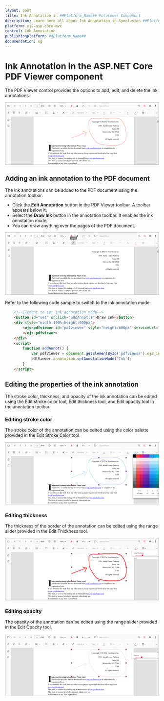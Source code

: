 ```yaml
---
layout: post
title: Ink Annotation in ##Platform_Name## Pdfviewer Component
description: Learn here all about Ink Annotation in Syncfusion ##Platform_Name## Pdfviewer component of Syncfusion Essential JS 2 and more.
platform: ej2-asp-core-mvc
control: Ink Annotation
publishingplatform: ##Platform_Name##
documentation: ug
---
```



# Ink Annotation in the ASP.NET Core PDF Viewer component

The PDF Viewer control provides the options to add, edit, and delete the ink annotations.

![InkAnnotation](../../../pdfviewer/images/ink_annotation.png)

## Adding an ink annotation to the PDF document

The ink annotations can be added to the PDF document using the annotation toolbar.

* Click the **Edit Annotation** button in the PDF Viewer toolbar. A toolbar appears below it.
* Select the **Draw Ink** button in the annotation toolbar. It enables the ink annotation mode.
* You can draw anything over the pages of the PDF document.

![InkTool](../../../pdfviewer/images/ink_tool.png)

Refer to the following code sample to switch to the ink annotation mode.

```html
    <!--Element to set ink annotation mode-->
    <button id="set" onclick="addAnnot()">Draw Ink</button>
    <div style="width:100%;height:600px">
        <ejs-pdfviewer id="pdfviewer" style="height:600px" serviceUrl="/api/PdfViewer" documentPath=@ViewBag.DocumentPath>
        </ejs-pdfviewer>
    </div>
    <script>
        function addAnnot() {
            var pdfViewer = document.getElementById('pdfviewer').ej2_instances[0];
            pdfViewer.annotation.setAnnotationMode('Ink');
        }
    </script>
```

## Editing the properties of the ink annotation

The stroke color, thickness, and opacity of the ink annotation can be edited using the Edit stroke color tool, Edit thickness tool, and Edit opacity tool in the annotation toolbar.

### Editing stroke color

The stroke color of the annotation can be edited using the color palette provided in the Edit Stroke Color tool.

![InkStrokeColor](../../../pdfviewer/images/ink_strokecolor.png)

### Editing thickness

The thickness of the border of the annotation can be edited using the range slider provided in the Edit Thickness tool.

![InkThickness](../../../pdfviewer/images/ink_thickness.png)

### Editing opacity

The opacity of the annotation can be edited using the range slider provided in the Edit Opacity tool.

![InkOpacity](../../../pdfviewer/images/ink_opacity.png)